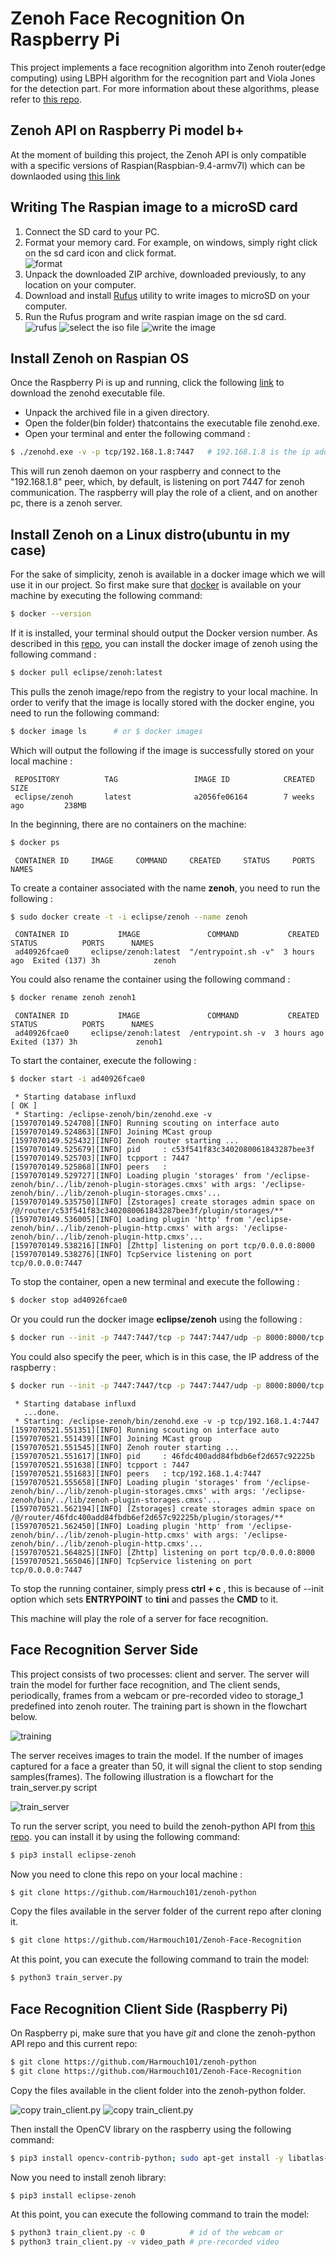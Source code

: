<h1>Zenoh Face Recognition On Raspberry Pi</h1>
<p>This project implements a face recognition algorithm into Zenoh router(edge computing) using LBPH algorithm for the recognition part and Viola Jones for the detection part. For more information about these algorithms, please refer to <a href="https://github.com/Harmouch101/Face-Recogntion-Detection">this repo</a>.
</p>
<h2>Zenoh API on Raspberry Pi model b+</h2>	
<p>At the moment of building this project, the Zenoh API is only compatible with a specific versions of Raspian(Raspbian-9.4-armv7l) which can be downlaoded using <a href="https://downloads.raspberrypi.org/raspbian_full/images/raspbian_full-2019-09-30/">this link</a>
</p>
<h2>Writing The Raspian image to a microSD card</h2>	
<ol>
	<li> Connect the SD card to your PC.</li>
	<li> Format your memory card. For example, on windows, simply right click on the sd card icon and click format.</li>
	<img src="pics/Capture0.png" alt="format">
	<li> Unpack the downloaded ZIP archive, downloaded previously, to any location on your computer.</li>
	<li> Download and install <a href="https://github.com/pbatard/rufus">Rufus</a> utility to write images to microSD on your computer.</li>
	<li> Run the Rufus program and write raspian image on the sd card.</li>
	<img src="pics/Capture1.PNG" alt="rufus">
	<img src="pics/Capture2.PNG" alt="select the iso file">
	<img src="pics/Capture3.PNG" alt="write the image">
</ol>
<h2>Install Zenoh on Raspian OS</h2>	
<p> Once the Raspberry Pi is up and running, click the following <a href="https://download.eclipse.org/zenoh/zenoh/0.4.2-M1/eclipse-zenoh-0.4.2-M1-Raspbian-9.4-armv7l.tgz">link</a> to download the zenohd executable file.</p>
<ul> 
	<li> Unpack the archived file in a given directory.</li>
	<li> Open the folder(bin folder) thatcontains the executable file zenohd.exe.</li>
	<li> Open your terminal and enter the following command :</li>
</ul>

```bash
$ ./zenohd.exe -v -p tcp/192.168.1.8:7447	# 192.168.1.8 is the ip address of the other peer(pc).
```
<p> This will run zenoh daemon on your raspberry and connect to the "192.168.1.8" peer, which, by default, is listening on port 7447 for zenoh communication. The raspberry will play the role of a client, and on another pc, there is a zenoh server.</p>
<h2>Install Zenoh on a Linux distro(ubuntu in my case)</h2>
<p> For the sake of simplicity, zenoh is available in a docker image which we will use it in our project. So first make sure that <a href="https://docs.docker.com/engine/install/ubuntu/">docker</a> is available on your machine by executing the following command:</p>

```bash
$ docker --version
```
<p> If it is installed, your terminal should output the Docker version number. As described in this <a href="https://github.com/Harmouch101/zenoh">repo</a>, you can install the docker image of zenoh using the following command :</p>

```bash
$ docker pull eclipse/zenoh:latest
```
<p> This pulls the zenoh image/repo from the registry to your local machine. In order to verify that the image is locally stored with the docker engine, you need to run the following command:</p>

```bash
$ docker image ls      # or $ docker images
```
<p> Which will output the following if the image is successfully stored on your local machine :</p>

```
 REPOSITORY          TAG                 IMAGE ID            CREATED             SIZE
 eclipse/zenoh       latest              a2056fe06164        7 weeks ago         238MB
```
<p> In the beginning, there are no containers on the machine:</p>

```bash
$ docker ps 
```
```
 CONTAINER ID     IMAGE     COMMAND     CREATED     STATUS     PORTS     NAMES
```
<p> To create a container associated with the name <b>zenoh</b>, you need to run the following :</p>

```bash
$ sudo docker create -t -i eclipse/zenoh --name zenoh    
```

```
 CONTAINER ID           IMAGE               COMMAND           CREATED     STATUS          PORTS      NAMES
 ad40926fcae0     eclipse/zenoh:latest  "/entrypoint.sh -v"  3 hours ago  Exited (137) 3h  			 zenoh
```
<p> You could also rename the container using the following command :</p>

```bash
$ docker rename zenoh zenoh1  
```

```
 CONTAINER ID           IMAGE               COMMAND           CREATED     STATUS          PORTS      NAMES
 ad40926fcae0     eclipse/zenoh:latest  /entrypoint.sh -v  3 hours ago  Exited (137) 3h 			zenoh1
```
<p> To start the container, execute the following :</p>

```bash
$ docker start -i ad40926fcae0
```

```
 * Starting database influxd                                             [ OK ] 
 * Starting: /eclipse-zenoh/bin/zenohd.exe -v
[1597070149.524708][INFO] Running scouting on interface auto
[1597070149.524863][INFO] Joining MCast group
[1597070149.525432][INFO] Zenoh router starting ...
[1597070149.525679][INFO] pid     : c53f541f83c3402080061843287bee3f
[1597070149.525703][INFO] tcpport : 7447
[1597070149.525868][INFO] peers   : 
[1597070149.529727][INFO] Loading plugin 'storages' from '/eclipse-zenoh/bin/../lib/zenoh-plugin-storages.cmxs' with args: '/eclipse-zenoh/bin/../lib/zenoh-plugin-storages.cmxs'...
[1597070149.535750][INFO] [Zstorages] create storages admin space on /@/router/c53f541f83c3402080061843287bee3f/plugin/storages/**
[1597070149.536005][INFO] Loading plugin 'http' from '/eclipse-zenoh/bin/../lib/zenoh-plugin-http.cmxs' with args: '/eclipse-zenoh/bin/../lib/zenoh-plugin-http.cmxs'...
[1597070149.538216][INFO] [Zhttp] listening on port tcp/0.0.0.0:8000
[1597070149.538276][INFO] TcpService listening on port tcp/0.0.0.0:7447
```
<p> To stop the container, open a new terminal and execute the following :</p>

```bash
$ docker stop ad40926fcae0
```
<p> Or you could run the docker image <b>eclipse/zenoh</b> using the following :</p>

```bash
$ docker run --init -p 7447:7447/tcp -p 7447:7447/udp -p 8000:8000/tcp eclipse/zenoh -v
```
<p> You could also specify the peer, which is in this case, the IP address of the raspberry :</p>

```bash
$ docker run --init -p 7447:7447/tcp -p 7447:7447/udp -p 8000:8000/tcp eclipse/zenoh -v -p tcp/192.168.1.4:7447
```
```
 * Starting database influxd
   ...done.
 * Starting: /eclipse-zenoh/bin/zenohd.exe -v -p tcp/192.168.1.4:7447
[1597070521.551351][INFO] Running scouting on interface auto
[1597070521.551439][INFO] Joining MCast group
[1597070521.551545][INFO] Zenoh router starting ...
[1597070521.551617][INFO] pid     : 46fdc400add84fbdb6ef2d657c92225b
[1597070521.551638][INFO] tcpport : 7447
[1597070521.551683][INFO] peers   : tcp/192.168.1.4:7447
[1597070521.555658][INFO] Loading plugin 'storages' from '/eclipse-zenoh/bin/../lib/zenoh-plugin-storages.cmxs' with args: '/eclipse-zenoh/bin/../lib/zenoh-plugin-storages.cmxs'...
[1597070521.562194][INFO] [Zstorages] create storages admin space on /@/router/46fdc400add84fbdb6ef2d657c92225b/plugin/storages/**
[1597070521.562450][INFO] Loading plugin 'http' from '/eclipse-zenoh/bin/../lib/zenoh-plugin-http.cmxs' with args: '/eclipse-zenoh/bin/../lib/zenoh-plugin-http.cmxs'...
[1597070521.564825][INFO] [Zhttp] listening on port tcp/0.0.0.0:8000
[1597070521.565046][INFO] TcpService listening on port tcp/0.0.0.0:7447
```
<p> To stop the running container, simply press <b>ctrl + c</b> , this is because of --init option which sets <b>ENTRYPOINT</b> to <b>tini</b> and passes the <b>CMD</b> to it.</p>
<p> This machine will play the role of a server for face recognition.</p>
<h2>Face Recognition Server Side</h2>
<p> This project consists of two processes: client and server. The server will train the model for further face recognition, and The client sends, periodically, frames from a webcam or pre-recorded video to storage_1 predefined into zenoh router. The training part is shown in the flowchart below.</p>
<img src="pics/training.png" alt="training">
<p> The server receives images to train the model. If the number of images captured for a face a greater than 50, it will signal the client to stop sending samples(frames). The following illustration is a flowchart for the train_server.py script</p>
<img src="pics/train_server.png" alt="train_server">
<p> To run the server script, you need to build the zenoh-python API from <a href="https://github.com/Harmouch101/zenoh-python">this repo</a>. you can install it by using the following command:</p>

```bash
$ pip3 install eclipse-zenoh
```
<p> Now you need to clone this repo on your local machine :</p>

```bash
$ git clone https://github.com/Harmouch101/zenoh-python
```
<p> Copy the files available in the server folder of the current repo after cloning it.</p>

```bash
$ git clone https://github.com/Harmouch101/Zenoh-Face-Recognition
```
<p> At this point, you can execute the following command to train the model:</p>

```bash
$ python3 train_server.py
```
<h2>Face Recognition Client Side (Raspberry Pi)</h2>
<p> On Raspberry pi, make sure that you have <i>git</i> and clone the zenoh-python API repo and this current repo: </p>

```bash
$ git clone https://github.com/Harmouch101/zenoh-python
$ git clone https://github.com/Harmouch101/Zenoh-Face-Recognition
```
<p> Copy the files available in the client folder into the zenoh-python folder.</p>
<img src="pics/rasp_cap0.png" alt="copy train_client.py">
<img src="pics/rasp_cap1.png" alt="copy train_client.py">
<p> Then install the OpenCV library on the raspberry using the following command: </p> 

```bash
$ pip3 install opencv-contrib-python; sudo apt-get install -y libatlas-base-dev libhdf5-dev libhdf5-serial-dev libatlas-base-dev libjasper-dev  libqtgui4  libqt4-test
```
<p> Now you need to install zenoh library:</p>

```bash
$ pip3 install eclipse-zenoh
```
<p> At this point, you can execute the following command to train the model:</p>

```bash
$ python3 train_client.py -c 0			# id of the webcam or
$ python3 train_client.py -v video_path	# pre-recorded video
```

